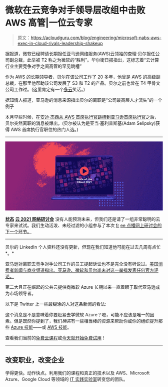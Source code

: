 # 微软在云竞争对手领导层改组中击败 AWS 高管|一位云专家

> 原文：<https://acloudguru.com/blog/engineering/microsoft-nabs-aws-exec-in-cloud-rivals-leadership-shakeup>

据报道，微软已经聘请长期担任亚马逊网络服务(AWS)云领袖的查理·贝尔担任公司副总裁，此举被 T2 称之为微软的“胜利”。华尔街日报指出，这标志着“云计算行业主要竞争对手之间高管的罕见跳槽”

作为 AWS 的长期领导者，贝尔在该公司工作了 20 多年，他曾是 AWS 的高级副总裁，在那里他帮助该公司发展了 S3 和 T2 的产品。贝尔之前也曾在 T4 甲骨文公司工作过。(这里肯定有一个[多云](https://acloudguru.com/blog/business/aws-just-went-multi-cloud-and-its-only-the-beginning)笑话。)

据知情人报道，亚马逊的消息来源指出贝尔的离职是“公司最高层人才流失”的一个例子

本月早些时候，在[安迪·杰西从 AWS 首席执行官跳槽到亚马逊首席执行官](https://acloudguru.com/blog/business/7-aws-predictions-as-jassy-moves-up-whats-next-for-aws)之后，贝尔突然离职的消息被爆出。(贝尔被认为是亚当·塞利普斯基(Adam Selipsky)获得 AWS 首席执行官职位的热门人选。)

* * *

[![State of Cloud '21](img/fe1cfbb92221329d76a8bce25a1f9a0b.png)](https://go.acloudguru.com/state-of-the-cloud-webinar)

[**状态**](https://go.acloudguru.com/state-of-the-cloud-webinar?ajs_aid=8b2cc73f-c0e0-442b-ba6d-0eb362250ebb) **[云 2021 网络研讨会](https://go.acloudguru.com/state-of-the-cloud-webinar)** [](https://go.acloudguru.com/state-of-the-cloud-webinar?ajs_aid=8b2cc73f-c0e0-442b-ba6d-0eb362250ebb) 没有人能预测未来，但我们还是请了一组非常聪明的云专家来试试。我们生动活泼、未经过滤的小组参与了本次 [fr](https://go.acloudguru.com/state-of-the-cloud-webinar?ajs_aid=8b2cc73f-c0e0-442b-ba6d-0eb362250ebb) [ee 点播网上研讨会的下一个环节。](https://go.acloudguru.com/state-of-the-cloud-webinar)

* * *

贝尔的 LinkedIn 个人资料还没有更新，但现在我们知道他可能在过去几周有点忙*。*

亚马逊对离职去竞争对手公司工作的员工提起诉讼也不是完全没有听说过。[美国消费者新闻与商业频道指出。亚马逊、微软和贝尔尚未对这一举措发表任何官方评论。](https://www.cnbc.com/2020/06/11/aws-case-against-worker-who-joined-google-reignites-non-compete-debate.html)

第二大且正在崛起的公共云提供商微软 Azure 长期以来一直着眼于取代亚马逊成为市场领导者。

以下是 Twitter 上一些最糊涂的人对这条新闻的看法:

这个消息是不是意味着你要赶紧去学微软 Azure？嗯，可能不应该是唯一的因素。但是既然你提到了，我们*确实*有一些相当棒的资源来帮助你或你的组织提升那些 [Azure 技能](https://acloudguru.com/azure-cloud-training)——或 [AWS 技能](https://acloudguru.com/aws-cloud-training)。

查看我们当前的[免费云课程](https://acloudguru.com/blog/news/whats-free-at-acg)或[今天就开始免费试用](https://acloudguru.com/pricing)！

* * *

## **改变职业，改变企业**

学得更快。动作快点。利用我们的课程和真正的技术以及 AWS、Microsoft Azure、Google Cloud 等领域的 [IT 实践实验室](https://acloudguru.com/platform/labs)转变您的团队。